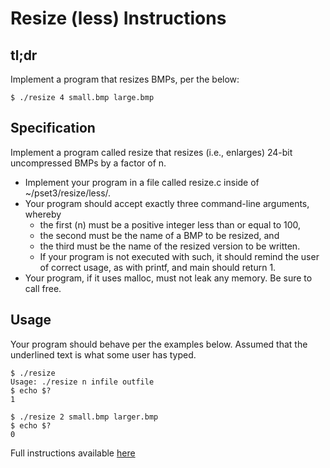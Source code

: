 # Resize (less) Instructions


## tl;dr
Implement a program that resizes BMPs, per the below:
```
$ ./resize 4 small.bmp large.bmp
```


## Specification
Implement a program called resize that resizes (i.e., enlarges) 24-bit uncompressed BMPs by a factor of n.
- Implement your program in a file called resize.c inside of ~/pset3/resize/less/.
- Your program should accept exactly three command-line arguments, whereby
    - the first (n) must be a positive integer less than or equal to 100,
    - the second must be the name of a BMP to be resized, and
    - the third must be the name of the resized version to be written.
    + If your program is not executed with such, it should remind the user of correct usage, as with printf, and main should return 1.
- Your program, if it uses malloc, must not leak any memory. Be sure to call free.


## Usage
Your program should behave per the examples below. Assumed that the underlined text is what some user has typed.

```
$ ./resize
Usage: ./resize n infile outfile
$ echo $?
1
```

```
$ ./resize 2 small.bmp larger.bmp
$ echo $?
0
```


Full instructions available [here](https://docs.cs50.net/2019/x/psets/3/resize/less/resize.html)